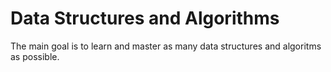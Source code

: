 # Data Structures and Algorithms
The main goal is to learn and master as many data structures and algoritms as possible.
